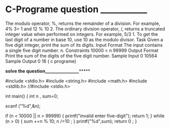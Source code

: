 # C-Programe question ___________

The modulo operator, %, returns the remainder of a division. For example, 4% 3= 1 and 12 % 10 2. The ordinary division operator, /, returns a truncated integer value when performed on integers. For example, 5/3 1. To get the last digit of a number in base 10, use 10 as the modulo divisor.
Task
Given a five digit integer, print the sum of its digits.
Input Format
The input contains a single five digit number. n.
Constraints
10000 < n 99999
Output Format
Print the sum of the digits of the five digit number.
Sample Input 0
10564
Sample Output 0
16 ( c programe)

**********solve the question________________***************

#include <stdio.h>
#include <string.h>
#include <math.h>
#include <stdlib.h>
//#include <stdio.h>

int main()
{
  int n , sum=0;
  
  scanf ("%d",&n);
  
  if (n < 10000 || n > 99999)
  {
    printf("invalid enter five-digit");
    return 1;
  }
  while  (n > 0)
  {
    sum +=n % 10;
    n /=10 ;
  }
  printf("%d",sum);
  return 0 ;
}

